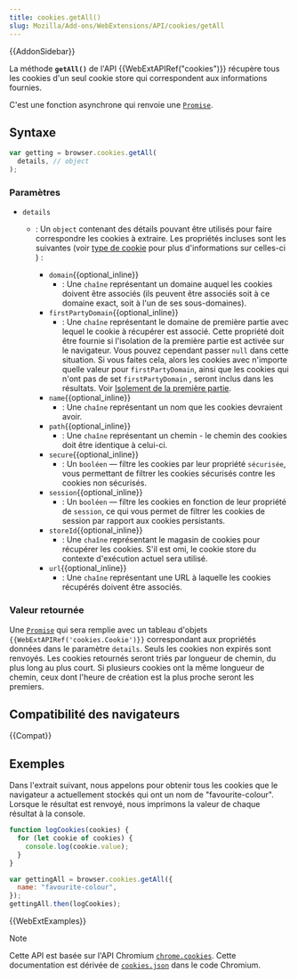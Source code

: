 ```yaml
---
title: cookies.getAll()
slug: Mozilla/Add-ons/WebExtensions/API/cookies/getAll
---
```


{{AddonSidebar}}

La méthode **`getAll()`** de l'API {{WebExtAPIRef("cookies")}} récupère tous les cookies d'un seul cookie store qui correspondent aux informations fournies.

C'est une fonction asynchrone qui renvoie une [`Promise`](/fr/docs/Web/JavaScript/Reference/Global_Objects/Promise).

## Syntaxe

```js
var getting = browser.cookies.getAll(
  details, // object
);
```

### Paramètres

- `details`

  - : Un `object` contenant des détails pouvant être utilisés pour faire correspondre les cookies à extraire. Les propriétés incluses sont les suivantes (voir [type de cookie](/fr/docs/Mozilla/Add-ons/WebExtensions/API/cookies/Cookie#type) pour plus d'informations sur celles-ci ) :

    - `domain`{{optional_inline}}
      - : Une `chaîne` représentant un domaine auquel les cookies doivent être associés (ils peuvent être associés soit à ce domaine exact, soit à l'un de ses sous-domaines).
    - `firstPartyDomain`{{optional_inline}}
      - : Une `chaîne` représentant le domaine de première partie avec lequel le cookie à récupérer est associé. Cette propriété doit être fournie si l'isolation de la première partie est activée sur le navigateur. Vous pouvez cependant passer `null` dans cette situation. Si vous faites cela, alors les cookies avec n'importe quelle valeur pour `firstPartyDomain`, ainsi que les cookies qui n'ont pas de set `firstPartyDomain` , seront inclus dans les résultats. Voir [Isolement de la première partie](/fr/docs/Mozilla/Add-ons/WebExtensions/API/cookies#isolement_de_la_première_partie).
    - `name`{{optional_inline}}
      - : Une `chaîne` représentant un nom que les cookies devraient avoir.
    - `path`{{optional_inline}}
      - : Une `chaîne` représentant un chemin - le chemin des cookies doit être identique à celui-ci.
    - `secure`{{optional_inline}}
      - : Un `booléen` — filtre les cookies par leur propriété `sécurisée`, vous permettant de filtrer les cookies sécurisés contre les cookies non sécurisés.
    - `session`{{optional_inline}}
      - : Un `booléen` — filtre les cookies en fonction de leur propriété de `session`, ce qui vous permet de filtrer les cookies de session par rapport aux cookies persistants.
    - `storeId`{{optional_inline}}
      - : Une `chaîne` représentant le magasin de cookies pour récupérer les cookies. S'il est omi, le cookie store du contexte d'exécution actuel sera utilisé.
    - `url`{{optional_inline}}
      - : Une `chaîne` représentant une URL à laquelle les cookies récupérés doivent être associés.

### Valeur retournée

Une [`Promise`](/fr/docs/Web/JavaScript/Reference/Global_Objects/Promise) qui sera remplie avec un tableau d'objets `{{WebExtAPIRef('cookies.Cookie')}}` correspondant aux propriétés données dans le paramètre `details`. Seuls les cookies non expirés sont renvoyés. Les cookies retournés seront triés par longueur de chemin, du plus long au plus court. Si plusieurs cookies ont la même longueur de chemin, ceux dont l'heure de création est la plus proche seront les premiers.

## Compatibilité des navigateurs

{{Compat}}

## Exemples

Dans l'extrait suivant, nous appelons pour obtenir tous les cookies que le navigateur a actuellement stockés qui ont un nom de "favourite-colour". Lorsque le résultat est renvoyé, nous imprimons la valeur de chaque résultat à la console.

```js
function logCookies(cookies) {
  for (let cookie of cookies) {
    console.log(cookie.value);
  }
}

var gettingAll = browser.cookies.getAll({
  name: "favourite-colour",
});
gettingAll.then(logCookies);
```

{{WebExtExamples}}

> [!NOTE]
>
> Cette API est basée sur l'API Chromium [`chrome.cookies`](https://developer.chrome.com/docs/extensions/reference/api/cookies). Cette documentation est dérivée de [`cookies.json`](https://chromium.googlesource.com/chromium/src/+/master/chrome/common/extensions/api/cookies.json) dans le code Chromium.

<!--
// Copyright 2015 The Chromium Authors. All rights reserved.
//
// Redistribution and use in source and binary forms, with or without
// modification, are permitted provided that the following conditions are
// met:
//
//    * Redistributions of source code must retain the above copyright
// notice, this list of conditions and the following disclaimer.
//    * Redistributions in binary form must reproduce the above
// copyright notice, this list of conditions and the following disclaimer
// in the documentation and/or other materials provided with the
// distribution.
//    * Neither the name of Google Inc. nor the names of its
// contributors may be used to endorse or promote products derived from
// this software without specific prior written permission.
//
// THIS SOFTWARE IS PROVIDED BY THE COPYRIGHT HOLDERS AND CONTRIBUTORS
// "AS IS" AND ANY EXPRESS OR IMPLIED WARRANTIES, INCLUDING, BUT NOT
// LIMITED TO, THE IMPLIED WARRANTIES OF MERCHANTABILITY AND FITNESS FOR
// A PARTICULAR PURPOSE ARE DISCLAIMED. IN NO EVENT SHALL THE COPYRIGHT
// OWNER OR CONTRIBUTORS BE LIABLE FOR ANY DIRECT, INDIRECT, INCIDENTAL,
// SPECIAL, EXEMPLARY, OR CONSEQUENTIAL DAMAGES (INCLUDING, BUT NOT
// LIMITED TO, PROCUREMENT OF SUBSTITUTE GOODS OR SERVICES; LOSS OF USE,
// DATA, OR PROFITS; OR BUSINESS INTERRUPTION) HOWEVER CAUSED AND ON ANY
// THEORY OF LIABILITY, WHETHER IN CONTRACT, STRICT LIABILITY, OR TORT
// (INCLUDING NEGLIGENCE OR OTHERWISE) ARISING IN ANY WAY OUT OF THE USE
// OF THIS SOFTWARE, EVEN IF ADVISED OF THE POSSIBILITY OF SUCH DAMAGE.
-->
